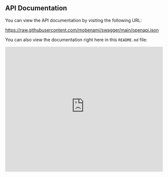## API Documentation

You can view the API documentation by visiting the following URL:

https://raw.githubusercontent.com/mobenami/swagger/main/openapi.json

You can also view the documentation right here in this `README.md` file:

<iframe src="https://raw.githubusercontent.com/mobenami/swagger/main/openapi.json" width="100%" height="400" frameborder="0" scrolling="no"></iframe>
